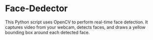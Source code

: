 # Face-Dedector
This Python script uses OpenCV to perform real-time face detection. It captures video from your webcam, detects faces, and draws a yellow bounding box around each detected face.
